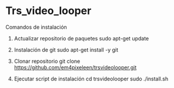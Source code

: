 # Trs_video_looper

Comandos de instalación

1. Actualizar repositorio de paquetes
sudo apt-get update

2. Instalación de git
sudo apt-get install -y git

3. Clonar repositorio
git clone https://github.com/em4pixeleen/trsvideolooper.git

4. Ejecutar script de instalación
cd trsvideolooper
sudo ./install.sh